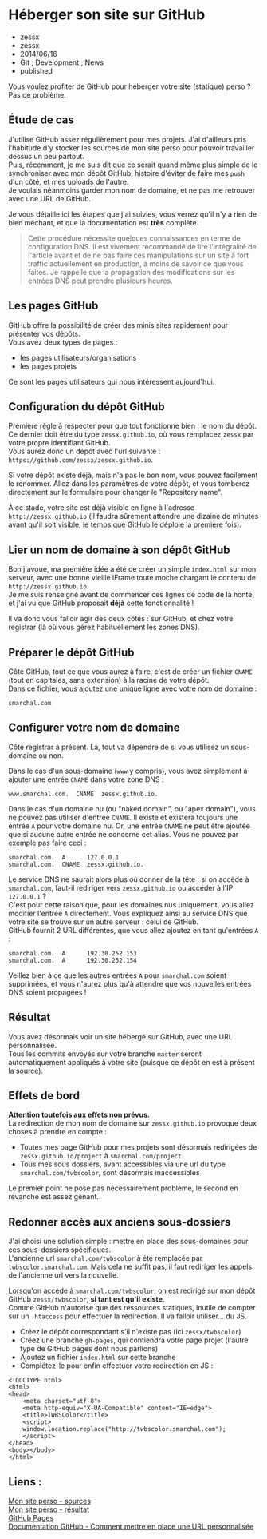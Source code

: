 ﻿# Héberger son site sur GitHub
- zessx
- zessx
- 2014/06/16
- Git ; Development ; News
- published

Vous voulez profiter de GitHub pour héberger votre site (statique) perso ? Pas de problème.

## Étude de cas

J'utilise GitHub assez régulièrement pour mes projets. J'ai d'ailleurs pris l'habitude d'y stocker les sources de mon site perso pour pouvoir travailler dessus un peu partout.  
Puis, récemment, je me suis dit que ce serait quand même plus simple de le synchroniser avec mon dépôt GitHub, histoire d'éviter de faire mes `push` d'un côté, et mes uploads de l'autre.  
Je voulais néanmoins garder mon nom de domaine, et ne pas me retrouver avec une URL de GitHub.

Je vous détaille ici les étapes que j'ai suivies, vous verrez qu'il n'y a rien de bien méchant, et que la documentation est **très** complète.

> Cette procédure nécessite quelques connaissances en terme de configuration DNS. Il est vivement recommandé de lire l'intégralité de l'article avant et de ne pas faire ces manipulations sur un site à fort traffic actuellement en production, à moins de savoir ce que vous faites. Je rappelle que la propagation des modifications sur les entrées DNS peut prendre plusieurs heures.

## Les pages GitHub

GitHub offre la possibilité de créer des minis sites rapidement pour présenter vos dépôts.  
Vous avez deux types de pages :

- les pages utilisateurs/organisations
- les pages projets

Ce sont les pages utilisateurs qui nous intéressent aujourd'hui.

## Configuration du dépôt GitHub

Première règle à respecter pour que tout fonctionne bien : le nom du dépôt.  
Ce dernier doit être du type `zessx.github.io`, où vous remplacez `zessx` par votre propre identifiant GitHub.  
Vous aurez donc un dépôt avec l'url suivante : `https://github.com/zessx/zessx.github.io`.  

Si votre dépôt existe déjà, mais n'a pas le bon nom, vous pouvez facilement le renommer.
Allez dans les paramètres de votre dépôt, et vous tomberez directement sur le formulaire pour changer le "Repository name".

À ce stade, votre site est déjà visible en ligne à l'adresse `http://zessx.github.io` (il faudra sûrement attendre une dizaine de minutes avant qu'il soit visible, le temps que GitHub le déploie la première fois).

## Lier un nom de domaine à son dépôt GitHub

Bon j'avoue, ma première idée a été de créer un simple `index.html` sur mon serveur, avec une bonne vieille iFrame toute moche chargant le contenu de `http://zessx.github.io`.  
Je me suis renseigné avant de commencer ces lignes de code de la honte, et j'ai vu que GitHub proposait **déjà** cette fonctionnalité !

Il va donc vous falloir agir des deux côtés : sur GitHub, et chez votre registrar (là où vous gérez habituellement les zones DNS).

## Préparer le dépôt GitHub 

Côté GitHub, tout ce que vous aurez à faire, c'est de créer un fichier `CNAME` (tout en capitales, sans extension) à la racine de votre dépôt.  
Dans ce fichier, vous ajoutez une unique ligne avec votre nom de domaine :

    smarchal.com

## Configurer votre nom de domaine

Côté registrar à présent. Là, tout va dépendre de si vous utilisez un sous-domaine ou non.

Dans le cas d'un sous-domaine (`www` y compris), vous avez simplement à ajouter une entrée `CNAME` dans votre zone DNS :

    www.smarchal.com.  CNAME  zessx.github.io.

Dans le cas d'un domaine nu (ou "naked domain", ou "apex domain"), vous ne pouvez pas utiliser d'entrée `CNAME`. Il existe et existera toujours une entrée `A` pour votre domaine nu. Or, une entrée `CNAME` ne peut être ajoutée que si aucune autre entrée ne concerne cet alias. Vous ne pouvez par exemple pas faire ceci :

    smarchal.com.  A      127.0.0.1
    smarchal.com.  CNAME  zessx.github.io.

Le service DNS ne saurait alors plus où donner de la tête : si on accède à `smarchal.com`, faut-il rediriger vers `zessx.github.io` ou accéder à l'IP `127.0.0.1` ?  
C'est pour cette raison que, pour les domaines nus uniquement, vous allez modifier l'entrée `A` directement. Vous expliquez ainsi au service DNS que votre site se trouve sur un autre serveur : celui de GitHub.  
GitHub fournit 2 URL différentes, que vous allez ajoutez en tant qu'entrées `A` :

    smarchal.com.  A      192.30.252.153
    smarchal.com.  A      192.30.252.154

Veillez bien à ce que les autres entrées `A` pour `smarchal.com` soient supprimées, et vous n'aurez plus qu'à attendre que vos nouvelles entrées DNS soient propagées !

## Résultat

Vous avez désormais voir un site hébergé sur GitHub, avec une URL personnalisée.  
Tous les commits envoyés sur votre branche `master` seront automatiquement appliqués à votre site (puisque ce dépôt en est à présent la source).

## Effets de bord

**Attention toutefois aux effets non prévus.**  
La redirection de mon nom de domaine sur `zessx.github.io` provoque deux choses à prendre en compte :

- Toutes mes page GitHub pour mes projets sont désormais redirigées de `zessx.github.io/project` à `smarchal.com/project`
- Tous mes sous dossiers, avant accessibles via une url du type `smarchal.com/twbscolor`, sont désormais inaccessibles

Le premier point ne pose pas nécessairement problème, le second en revanche est assez gênant.  

## Redonner accès aux anciens sous-dossiers

J'ai choisi une solution simple : mettre en place des sous-domaines pour ces sous-dossiers spécifiques.  
L'ancienne url `smarchal.com/twbscolor` à été remplacée par `twbscolor.smarchal.com`. Mais cela ne suffit pas, il faut rediriger les appels de l'ancienne url vers la nouvelle.  

Lorsqu'on accède à `smarchal.com/twbscolor`, on est redirigé sur mon dépôt GitHub `zessx/twbscolor`, **si tant est qu'il existe**.  
Comme GitHub n'autorise que des ressources statiques, inutile de compter sur un `.htaccess` pour effectuer la redirection. Il va falloir utiliser... du JS.

- Créez le dépôt correspondant s'il n'existe pas (ici `zessx/twbscolor`)
- Créez une branche `gh-pages`, qui contiendra votre page projet (l'autre type de GitHub pages dont nous parlions)
- Ajoutez un fichier `index.html` sur cette branche
- Complétez-le pour enfin effectuer votre redirection en JS :

<!-- -->

	<!DOCTYPE html>
	<html>
	<head>
		<meta charset="utf-8">
		<meta http-equiv="X-UA-Compatible" content="IE=edge">
		<title>TWBSColor</title>
		<script>
		window.location.replace("http://twbscolor.smarchal.com");
		</script>
	</head>
	<body></body>
	</html>

<!-- -->


## Liens :
[Mon site perso - sources](https://github.com/zessx/zessx.github.io)  
[Mon site perso - résultat](http://smarchal.com)  
[GitHub Pages](https://pages.github.com/)  
[Documentation GitHub - Comment mettre en place une URL personnalisée](https://help.github.com/articles/setting-up-a-custom-domain-with-github-pages)  